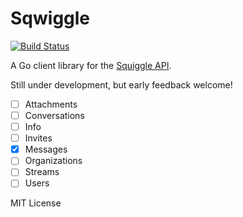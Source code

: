 # Sqwiggle

[![Build Status](https://travis-ci.org/hermanschaaf/sqwiggle.svg)](https://travis-ci.org/hermanschaaf/sqwiggle)

A Go client library for the [Squiggle API](https://www.sqwiggle.com/docs/overview/getting-started). 

Still under development, but early feedback welcome!

- [ ] Attachments
- [ ] Conversations
- [ ] Info
- [ ] Invites
- [x] Messages
- [ ] Organizations
- [ ] Streams
- [ ] Users

MIT License